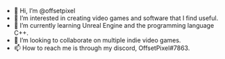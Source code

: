 - 👋 Hi, I’m @offsetpixel
- 👀 I’m interested in creating video games and software that I find useful.
- 🌱 I’m currently learning Unreal Engine and the programming language C++.
- 💞️ I’m looking to collaborate on multiple indie video games.
- 📫 How to reach me is through my discord, OffsetPixel#7863.

<!---
offsetpixel/offsetpixel is a ✨ special ✨ repository because its `README.md` (this file) appears on your GitHub profile.
You can click the Preview link to take a look at your changes.
--->

